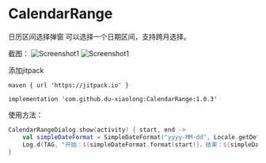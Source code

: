 # CalendarRange
日历区间选择弹窗
可以选择一个日期区间，支持跨月选择。

截图：
![Screenshot1](https://github.com/du-xiaolong/CalendarRange/blob/master/20231010_172021.png)
![Screenshot1](https://github.com/du-xiaolong/CalendarRange/blob/master/20231010_172014.png)

添加jitpack
```
maven { url 'https://jitpack.io' }
```

```
implementation 'com.github.du-xiaolong:CalendarRange:1.0.3'
```


使用方法：
```kotlin
CalendarRangeDialog.show(activity) { start, end ->
    val simpleDateFormat = SimpleDateFormat("yyyy-MM-dd", Locale.getDefault())
    Log.d(TAG, "开始：${simpleDateFormat.format(start)}，结束：${simpleDateFormat.format(end)}")
}
```
